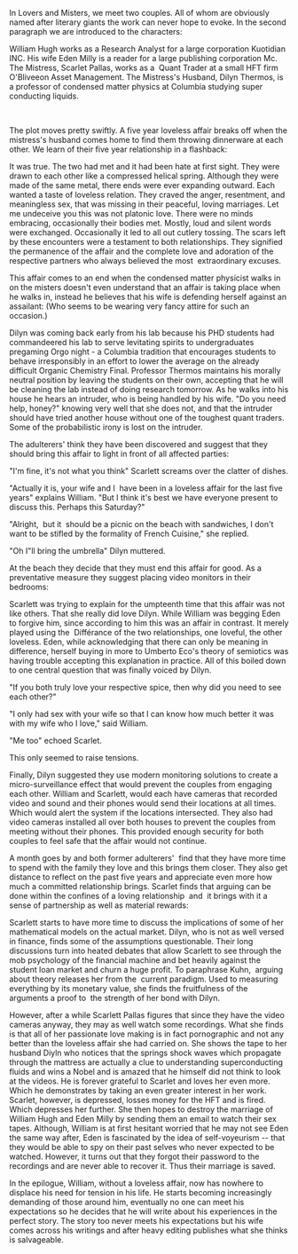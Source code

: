 <span class="c0">In Lovers and Misters, we meet two couples. All of whom are obviously named after literary giants the work can never hope to evoke. In the second paragraph we are introduced to the characters: </span>

<span class="c0 c2"></span>

<span class="c0">William Hugh works as a Research Analyst for a large corporation Kuotidian INC. His wife Eden Milly is a reader for a large publishing corporation Mc. The Mistress, Scarlet Pallas, works as a  Quant Trader at a small HFT firm O'Bliveeon Asset Management. The Mistress's Husband, Dilyn Thermos, is a professor of condensed matter physics at Columbia studying super conducting liquids. </span>

<span class="c0 c2">​</span>

<span class="c0">T</span><span class="c0 c2">he plot moves pretty swiftly. A five year loveless affair breaks off when the </span><span class="c0">mistress's</span><span class="c0 c2"> husband comes home to find them throwing dinnerware at each other. We </span><span class="c0">learn of their </span><span class="c0 c2">five year relationship in a flashbac</span><span class="c0">k</span><span class="c0 c2">:</span>

<span class="c0 c7 c2"></span>

<span class="c0">It was true. The two had met and it had been hate at first sight. They were drawn to each other like a compressed helical spring. Although they were made of the same metal, there ends were ever expanding outward. Each wanted a taste of loveless relation. They craved the anger, resentment, and meaningless sex, that was missing in their peaceful, loving marriages. Let me undeceive you this was not platonic love. There were no minds embracing, occasionally their bodies met. Mostly, loud and silent words were exchanged. Occasionally it led to all out cutlery tossing. The scars left by these encounters were a testament to both relationships. They signified the permanence of the affair and the complete love and adoration of the respective partners who always believed the most  extraordinary excuses. </span>

<span class="c0 c2"></span>

<span class="c0 c2">Th</span><span class="c0">is affair comes to an end</span><span class="c0 c2"> </span><span class="c0">when </span><span class="c0 c2">the condensed matter physicist </span><span class="c0">walks in on the misters</span><span class="c0 c2"> </span><span class="c0 c2">doesn't even understand that an affair is taking place when he </span><span class="c0 c2">walks in</span><span class="c0 c2">, instead </span><span class="c0 c2">he believes </span><span class="c0 c2">that </span><span class="c0 c2">his wife</span><span class="c0 c2"> is </span><span class="c0 c2">defending herself against an assailant: (Who seems to be wearing very fancy attire for such an occasion.)</span>

<span class="c0"></span>

<span class="c0">Dilyn was coming back early from his lab because his PHD students had commandeered his lab to serve levitating spirits to undergraduates pregaming Orgo night - a Columbia tradition that encourages students to behave irresponsibly in an effort to lower the average on the already difficult Organic Chemistry Final. Professor Thermos maintains his morally neutral position by leaving the students on their own, accepting that he will be cleaning the lab instead of doing research tomorrow. As he walks into his house he hears an intruder, who is being handled by his wife. "Do you need help, honey?" knowing very well that she does not, and that the intruder should have tried another house without one of the toughest quant traders. Some of the probabilistic irony is lost on the intruder. </span>

<span class="c0"></span>

<span class="c0 c2">The adulterers' think they have been discovered and suggest that they should bring this affair to light in front of all affected parties:</span>

<span class="c0"></span>

<span class="c0">"I'm fine, it's not what you think" Scarlett screams over the clatter of dishes.</span>

<span class="c0">"Actually it is, your wife and I  have been in a loveless affair for the last five years" explains William. "But I think it's best we have everyone present to discuss this. Perhaps this Saturday?"</span>

<span class="c0">"Alright,  but it  should be a picnic on the beach with sandwiches, I don't want to be stifled by the formality of French Cuisine," she replied.</span>

<span class="c0">"Oh I"ll bring the umbrella" Dilyn muttered.</span>

<span class="c0 c7 c2"></span>

<span class="c0 c7 c2">​</span><span class="c0 c2">At the beach they decide that they must end this affair for good. As a preventative measure they suggest placing video monitors in their bedrooms:</span>

<span class="c0"></span>

<span class="c0">Scarlett was trying to explain for the umpteenth time that this affair was not like others. That she really did love Dilyn. While William was begging Eden to forgive him, since according to him this was an affair in contrast. It merely played using the  Différance of the two relationships, one loveful, the other loveless. Eden, while acknowledging that there can only be meaning in difference, herself buying in more to Umberto Eco's theory of semiotics was having trouble accepting this explanation in practice. All of this boiled down to one central question that was finally voiced by Dilyn.</span>

<span class="c0">"If you both truly love your respective spice, then why did you need to see each other?"</span>

<span class="c0">"I only had sex with your wife so that I can know how much better it was with my wife who I love," said William.</span>

<span class="c0">"Me too" echoed Scarlet.</span>

<span class="c0">This only seemed to raise tensions.</span>

<span class="c0">Finally, Dilyn suggested they use modern monitoring solutions to create a micro-surveillance effect that would prevent the couples from engaging each other. William and Scarlett, would each have cameras that recorded video and sound and their phones would send their locations at all times. Which would alert the system if the locations intersected. They also had video cameras installed all over both houses to prevent the couples from meeting without their phones. This provided enough security for both couples to feel safe that the affair would not continue.</span>

<span class="c0 c2 c7"></span>

<span class="c0 c2">A month goes by and both former adulterers'  find that they have more time to spend with the family they love and this brings them closer. They also get distance to reflect on the past five years and appreciate even more how much a committed relationship brings. Scarlet finds that arguing can be done within the confines of a loving relationship  and  it brings with it a sense of partnership as well as material rewards:</span>

<span class="c0"></span>

<span class="c0">Scarlett starts to have more time to discuss the implications of some of her mathematical models on the actual market. Dilyn, who is not as well versed in finance, finds some of the assumptions questionable. Their long discussions turn into heated debates that allow Scarlett to see through the mob psychology of the financial machine and bet heavily against the student loan market and churn a huge profit. To paraphrase Kuhn,  arguing about theory releases her from the  current paradigm. Used to measuring everything by its monetary value, she finds the fruitfulness of the arguments a proof to  the strength of her bond with Dilyn. </span>

<span class="c0 c7 c2"></span>

<span class="c0">However, after a while Scarlett Pallas figures that since they have the video cameras anyway, they may as well watch some recordings. What she finds is that all of her passionate love making is in fact pornographic and not any better than the loveless affair she had carried on. She shows the tape to her husband Diyln who notices that the springs shock waves which propagate through the mattress are actually a clue to understanding superconducting fluids and wins a Nobel and is amazed that he himself did not think to look at the videos. He is forever grateful to Scarlet and loves her even more. Which he demonstrates by taking an even greater interest in her work. Scarlet, however, is depressed, losses money for the HFT and is fired. Which depresses her further. She then hopes to destroy the marriage of William Hugh and Eden Milly by sending them an email to watch their sex tapes. Although, William is at first hesitant worried that he may not see Eden the same way after, Eden is fascinated by the idea of self-voyeurism -- that they would be able to spy on their past selves who never expected to be watched. However, it turns out that they forgot their password to the recordings and are never able to recover it. Thus their marriage is saved.</span>

<span class="c0"></span>

<span class="c0">In the epilogue, William, without a loveless affair, now has nowhere to displace his need for tension in his life. He starts becoming increasingly demanding of those around him, eventually no one can meet his expectations so he decides that he will write about his experiences in the perfect story. The story too never meets his expectations but his wife comes across his writings and after heavy editing publishes what she thinks is salvageable.  </span>

<span class="c0"></span>
